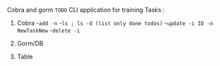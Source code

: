 Cobra and gorm `TODO` CLI application for training
Tasks :

1. Cobra
   -`add -n`
   -`ls ; ls -d (list only done todos)`
   -`update -i ID -n NewTaskNew`
   -`delete -i`

2. Gorm/DB
3. Table
